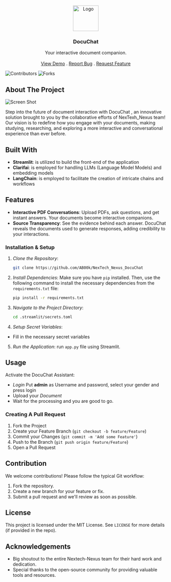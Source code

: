 <br/>
<p align="center">
  <a href="https://github.com/AB00k/NexTech_Nexus_DocuChat">
    <img src="https://cdn.discordapp.com/attachments/1139556965308170283/1145335042097299466/replicate-prediction-fmktp4jb4zizdykkkld77ym37u-removebg-preview.png" alt="Logo" width="80" height="80">
  </a>

  <h3 align="center">DocuChat</h3>

  <p align="center">
    Your interactive document companion.
    <br/>
    <br/>
    <a href="https://docuchat-by-ntn.streamlit.app/">View Demo</a>
    .
    <a href="https://github.com/AB00k/NexTech_Nexus_DocuChat/issues">Report Bug</a>
    .
    <a href="https://github.com/AB00k/NexTech_Nexus_DocuChat/issues">Request Feature</a>
  </p>
</p>

![Contributors](https://img.shields.io/github/contributors/AB00k/NexTech_Nexus_DocuChat?color=dark-green) ![Forks](https://img.shields.io/github/forks/AB00k/NexTech_Nexus_DocuChat?style=social) 



## About The Project

![Screen Shot](https://media.discordapp.net/attachments/1139556965308170283/1145335893079638026/WhatsApp_Image_2023-08-27_at_17.34.20.jpg?width=864&height=402)

Step into the future of document interaction with DocuChat , an innovative solution brought to you by the collaborative efforts of NexTexh_Nexus team! Our vision is to redefine how you engage with your documents, making studying, researching, and exploring a more interactive and conversational experience than ever before.

## Built With

* **Streamlit**: is utilized to build the front-end of the application
* **Clarifai**: is employed for handling LLMs (Language Model Models) and embedding models
* **LangChain**: is employed to facilitate the creation of intricate chains and workflows

## Features

* **Interactive PDF Conversations**: Upload PDFs, ask questions, and get instant answers. Your documents become interactive companions.
* **Source Transparency**: See the evidence behind each answer. DocuChat reveals the documents used to generate responses, adding credibility to your interactions.

### Installation & Setup

1. *Clone the Repository*:
   ```bash
   git clone https://github.com/AB00k/NexTech_Nexus_DocuChat

2. *Install Dependencies*:
   Make sure you have `pip` installed. Then, use the following command to install the necessary dependencies from the `requirements.txt` file:
   ```bash
   pip install -r requirements.txt

3. *Navigate to the Project Directory*:
   ```bash
   cd .streamlit/secrets.toml

4. *Setup Secret Variables*:
- Fill in the necessary secret variables

5. *Run the Application*:
run `app.py` file using Streamlit.

## Usage

Activate the DocuChat Assistant: 
- *Login* Put **admin** as Username and password, select your gender and press login
- Upload your *Document* 
- Wait for the processing and you are good to go.

### Creating A Pull Request

1. Fork the Project
2. Create your Feature Branch (`git checkout -b feature/Feature`)
3. Commit your Changes (`git commit -m 'Add some Feature'`)
4. Push to the Branch (`git push origin feature/Feature`)
5. Open a Pull Request

## Contribution

We welcome contributions! Please follow the typical Git workflow:
1. Fork the repository.
2. Create a new branch for your feature or fix.
3. Submit a pull request and we'll review as soon as possible.

## License

This project is licensed under the MIT License. See `LICENSE` for more details (if provided in the repo).

## Acknowledgements

- Big shoutout to the entire Nextech-Nexus team for their hard work and dedication.
- Special thanks to the open-source community for providing valuable tools and resources.

